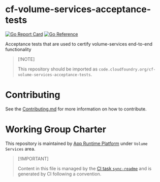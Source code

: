 # cf-volume-services-acceptance-tests

[![Go Report
Card](https://goreportcard.com/badge/code.cloudfoundry.org/cf-volume-services-acceptance-tests)](https://goreportcard.com/report/code.cloudfoundry.org/cf-volume-services-acceptance-tests)
[![Go
Reference](https://pkg.go.dev/badge/code.cloudfoundry.org/cf-volume-services-acceptance-tests.svg)](https://pkg.go.dev/code.cloudfoundry.org/cf-volume-services-acceptance-tests)

Acceptance tests that are used to certify volume-services end-to-end
functionality

> \[!NOTE\]
>
> This repository should be imported as
> `code.cloudfoundry.org/cf-volume-services-acceptance-tests`.

# Contributing

See the [Contributing.md](./.github/CONTRIBUTING.md) for more
information on how to contribute.

# Working Group Charter

This repository is maintained by [App Runtime
Platform](https://github.com/cloudfoundry/community/blob/main/toc/working-groups/app-runtime-platform.md)
under `Volume Services` area.

> \[!IMPORTANT\]
>
> Content in this file is managed by the [CI task
> `sync-readme`](https://github.com/cloudfoundry/wg-app-platform-runtime-ci/blob/main/shared/tasks/sync-readme/metadata.yml)
> and is generated by CI following a convention.
